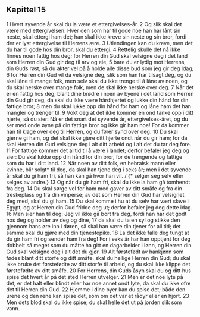 ## Kapittel 15

1 Hvert syvende år skal du la være et ettergivelses-år.
2 Og slik skal det være med ettergivelsen: Hver den som har til gode noe han har lånt sin neste, skal ettergi ham det; han skal ikke kreve sin neste og sin bror, fordi der er lyst ettergivelse til Herrens ære.
3 Utlendingen kan du kreve, men det du har til gode hos din bror, skal du ettergi.
4 Rettelig skulle det nå ikke finnes noen fattig hos deg; for Herren din Gud skal velsigne deg i det land som Herren din Gud gir deg til arv og eie,
5 bare du er lydig mot Herrens, din Guds røst, så du akter vel på å holde alle disse bud som jeg gir deg idag;
6 for Herren din Gud vil da velsigne deg, slik som han har tilsagt deg, og du skal låne til mange folk, men selv skal du ikke trenge til å låne av noen, og du skal herske over mange folk, men de skal ikke herske over deg.
7 Når det er en fattig hos deg, blant dine brødre i noen av byene i det land som Herren din Gud gir deg, da skal du ikke være hårdhjertet og lukke din hånd for din fattige bror;
8 men du skal lukke opp din hånd for ham og låne ham det han mangler og trenger til.
9 Vokt deg at det ikke kommer en ond tanke opp i ditt hjerte, så du sier: Nå er det snart det syvende år, ettergivelses-året, og du ser med onde øyne på din fattige bror og ikke gir ham noe! For da kommer han til klage over deg til Herren, og du fører synd over deg.
10 Du skal gjerne gi ham, og det skal ikke gjøre ditt hjerte ondt når du gir ham; for da skal Herren din Gud velsigne deg i alt ditt arbeid og i alt det du tar deg fore.
11 For fattige kommer det alltid til å være i landet; derfor befaler jeg deg og sier: Du skal lukke opp din hånd for din bror, for de trengende og fattige som du har i ditt land.
12 Når noen av ditt folk, en hebraisk mann eller kvinne, blir solgt* til deg, da skal han tjene deg i seks år; men i det syvende år skal du gi ham fri, så han kan gå hvor han vil. / {* selger seg selv eller selges av andre.}
13 Og når du gir ham fri, skal du ikke la ham gå tomhendt fra deg.
14 Du skal sørge vel for ham med gaver av ditt småfe og fra din treskeplass og fra din vinperse; av det som Herren din Gud har velsignet deg med, skal du gi ham.
15 Du skal komme i hu at du selv har vært slave i Egypt, og at Herren din Gud fridde deg ut; derfor befaler jeg deg dette idag.
16 Men sier han til deg: Jeg vil ikke gå bort fra deg, fordi han har det godt hos deg og holder av deg og dine,
17 da skal du ta en syl og stikke den gjennom hans øre inn i døren, så skal han være din tjener for all tid; det samme skal du gjøre med din tjenestepike.
18 La det ikke falle deg tungt at du gir ham fri og sender ham fra deg! For i seks år har han opptjent for deg dobbelt så meget som du måtte ha gitt en dagarbeider i lønn, og Herren din Gud skal velsigne deg i alt det du gjør.
19 Alt førstefødt av hankjønn som fødes blant ditt storfe og ditt småfe, skal du hellige Herren din Gud; du skal ikke bruke det førstefødte av ditt storfe til arbeid, og du skal ikke klippe det førstefødte av ditt småfe.
20 For Herrens, din Guds åsyn skal du og ditt hus spise det hvert år på det sted Herren utvelger.
21 Men er det noe lyte på det, er det halt eller blindt eller har noe annet ondt lyte, da skal du ikke ofre det til Herren din Gud.
22 Hjemme i dine byer kan du spise det; både den urene og den rene kan spise det, som om det var et rådyr eller en hjort.
23 Men dets blod skal du ikke spise; du skal helle det ut på jorden slik som vann.
